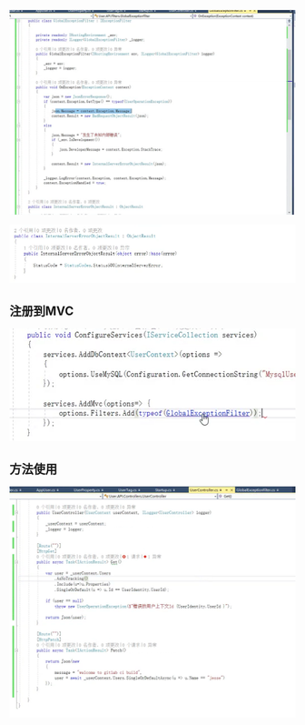 



![1563287325529](assets/1563287325529.png)



![1563287415559](assets/1563287415559.png)



##	注册到MVC

![1563287462817](assets/1563287462817.png)



##	方法使用 



![1563287295315](assets/1563287295315.png)